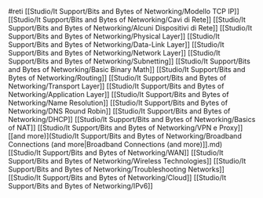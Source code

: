 #reti
[[Studio/It Support/Bits and Bytes of Networking/Modello TCP IP]]
[[Studio/It Support/Bits and Bytes of Networking/Cavi di Rete]]
[[Studio/It Support/Bits and Bytes of Networking/Alcuni Dispositivi di Rete]]
[[Studio/It Support/Bits and Bytes of Networking/Physical Layer]]
[[Studio/It Support/Bits and Bytes of Networking/Data-Link Layer]]
[[Studio/It Support/Bits and Bytes of Networking/Network Layer]]
[[Studio/It Support/Bits and Bytes of Networking/Subnetting]]
[[Studio/It Support/Bits and Bytes of Networking/Basic Binary Math]]
[[Studio/It Support/Bits and Bytes of Networking/Routing]]
[[Studio/It Support/Bits and Bytes of Networking/Transport Layer]]
[[Studio/It Support/Bits and Bytes of Networking/Application Layer]]
[[Studio/It Support/Bits and Bytes of Networking/Name Resolution]]
[[Studio/It Support/Bits and Bytes of Networking/DNS Round Robin]]
[[Studio/It Support/Bits and Bytes of Networking/DHCP]]
[[Studio/It Support/Bits and Bytes of Networking/Basics of NAT]]
[[Studio/It Support/Bits and Bytes of Networking/VPN e Proxy]]
[[and more)](Studio/It Support/Bits and Bytes of Networking/Broadband Connections (and more|Broadband Connections (and more)]].md)
[[Studio/It Support/Bits and Bytes of Networking/WAN]]
[[Studio/It Support/Bits and Bytes of Networking/Wireless Technologies]]
[[Studio/It Support/Bits and Bytes of Networking/Troubleshooting Networks]]
[[Studio/It Support/Bits and Bytes of Networking/Cloud]]
[[Studio/It Support/Bits and Bytes of Networking/IPv6]]
